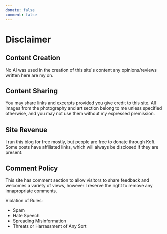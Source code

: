 ```yaml
---
donate: false
comment: false
---
```

# Disclaimer

## Content Creation
No AI was used in the creation of this site´s content any opinions/reviews written here are my on.

## Content Sharing
You may share links and excerpts provided you give credit to this site.
All images from the photography and art section belong to me unless specified otherwise, and you may not use them without my expressed premission.

## Site Revenue
I run this blog for free mostly, but people are free to donate through Kofi.
Some posts have affiliated links, which will always be disclosed if they are present.

## Comment Policy
This site has comment section to allow visitors to share feedback and welcomes a variety of views, however I reserve the right to remove any innapropriate comments.

Violation of Rules:
- Spam
- Hate Speech 
- Spreading Misinformation
- Threats or Harrassment of Any Sort


